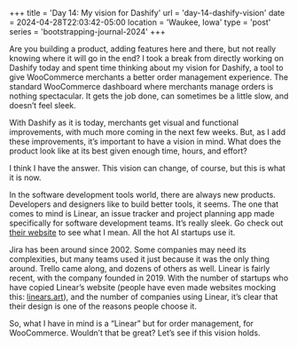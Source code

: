 +++
title = 'Day 14: My vision for Dashify'
url = 'day-14-dashify-vision'
date = 2024-04-28T22:03:42-05:00
location = 'Waukee, Iowa'
type = 'post'
series = 'bootstrapping-journal-2024'
+++

Are you building a product, adding features here and there, but not really knowing where it will go in the end? I took a break from directly working on Dashify today and spent time thinking about my vision for Dashify, a tool to give WooCommerce merchants a better order management experience. The standard WooCommerce dashboard where merchants manage orders is nothing spectacular. It gets the job done, can sometimes be a little slow, and doesn’t feel sleek.

With Dashify as it is today, merchants get visual and functional improvements, with much more coming in the next few weeks. But, as I add these improvements, it’s important to have a vision in mind. What does the product look like at its best given enough time, hours, and effort?

I think I have the answer. This vision can change, of course, but this is what it is now.

In the software development tools world, there are always new products. Developers and designers like to build better tools, it seems. The one that comes to mind is Linear, an issue tracker and project planning app made specifically for software development teams. It’s really sleek. Go check out [their website](https://linear.app) to see what I mean. All the hot AI startups use it.

Jira has been around since 2002. Some companies may need its complexities, but many teams used it just because it was the only thing around. Trello came along, and dozens of others as well. Linear is fairly recent, with the company founded in 2019. With the number of startups who have copied Linear’s website (people have even made websites mocking this: [linears.art](https://www.linears.art/)), and the number of companies using Linear, it’s clear that their design is one of the reasons people choose it.

So, what I have in mind is a “Linear” but for order management, for WooCommerce. Wouldn’t that be great? Let’s see if this vision holds.
